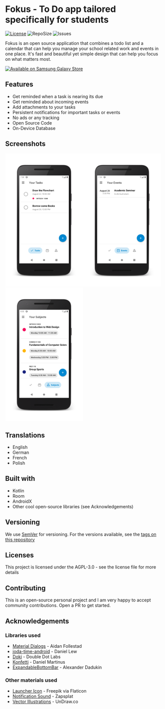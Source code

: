 # Fokus - To Do app tailored specifically for students
[![License](https://img.shields.io/github/license/reichsadmiral/fokus-android)](https://www.gnu.org/licenses/agpl-3.0.en.html)
![RepoSize](https://img.shields.io/github/repo-size/reichsadmiral/fokus-android)
![Issues](https://img.shields.io/github/issues/reichsadmiral/fokus-android)

Fokus is an open source application that combines a todo list and a calendar that can help you manage your school related work and events in one place. It's fast and beautiful yet simple design that can help you focus on what matters most.

<a href="https://galaxy.store/fokus"><img src="https://img.samsungapps.com/seller/images/badges/galaxyStore/png_big/GalaxyStore_English.png" width="30%" alt="Available on Samsung Galaxy Store" style="max-width: 100%; height: auto;"></a>

## Features
* Get reminded when a task is nearing its due
* Get reminded about incoming events
* Add attachments to your tasks
* Persistent notifications for important tasks or events
* No ads or any tracking
* Open Source Code
* On-Device Database

## Screenshots
<img src="art/1-tasks.png" width="250"><img src="art/2-events.png" width="250"><img src="art/3-tags.png" width="250">

## Translations
* English
* German
* French
* Polish

## Built with
* Kotlin
* Room
* AndroidX
* Other cool open-source libraries (see Acknowledgements)

## Versioning
We use [SemVer](http://www.semver.org) for versioning. For the versions available, see the [tags on this repository](https://github.com/isaiahcollins02/fokus/tags)

## Licenses
This project is licensed under the AGPL-3.0 - see the license file for more details

## Contributing
This is an open-source personal project and I am very happy to accept community contributions. Open a PR to get started.

## Acknowledgements

### Libraries used
* [Material Dialogs](https://github.com/afollestad/material-dialogs) - Aidan Follestad
* [joda-time-android](https://github.com/dlew/joda-time-android) - Daniel Lew
* [Doki](https://github.com/doubledotlabs/doki) - Double Dot Labs
* [Konfetti](https://github.com/DanielMartinus/Konfetti) - Daniel Martinus
* [ExpandableBottomBar](https://github.com/st235/ExpandableBottomBar) - Alexander Dadukin

### Other materials used
* [Launcher Icon](https://flaticon.com/authors/freepik) - Freepik via Flaticon
* [Notification Sound](https://www.zapsplat.com/music/ui-alert-prompt-warm-wooden-mallet-style-notification-tone-generic-11/) - Zapsplat
* [Vector Illustrations](https://www.undraw.co) - UnDraw.co
